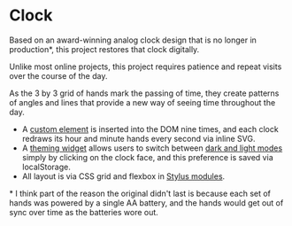 # Clock

Based on an award-winning analog clock design that is no longer in production*, this project restores that clock digitally.

Unlike most online projects, this project requires patience and repeat visits over the course of the day.

As the 3 by 3 grid of hands mark the passing of time, they create patterns of angles and lines that provide a new way of seeing time throughout the day.

- A [custom element][clock] is inserted into the DOM nine times, and each clock redraws its hour and minute hands every second via inline SVG.
- A [theming widget][theme] allows users to switch between [dark and light modes][modes] simply by clicking on the clock face, and this preference is saved via localStorage.
- All layout is via CSS grid and flexbox in [Stylus modules][stylus].

[clock]: /source/js/modules/Clock.js
[theme]: /source/js/modules/Theme.js
[modes]: source/stylus/config/constants.styl
[stylus]: /source/stylus/

\* I think part of the reason the original didn't last is because each set of hands was powered by a single AA battery, and the hands would get out of sync over time as the batteries wore out.